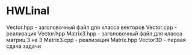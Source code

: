 # HWLinal
Vector.hpp - заголовочный файл для класса векторов
Vector.cpp - реализация Vector.hpp
Matrix3.hpp - заголовочный файл для класса матриц 3 на 3
Matrix3.cpp - реализация Matrix.hpp
Vector3D - первая сдача задачи
